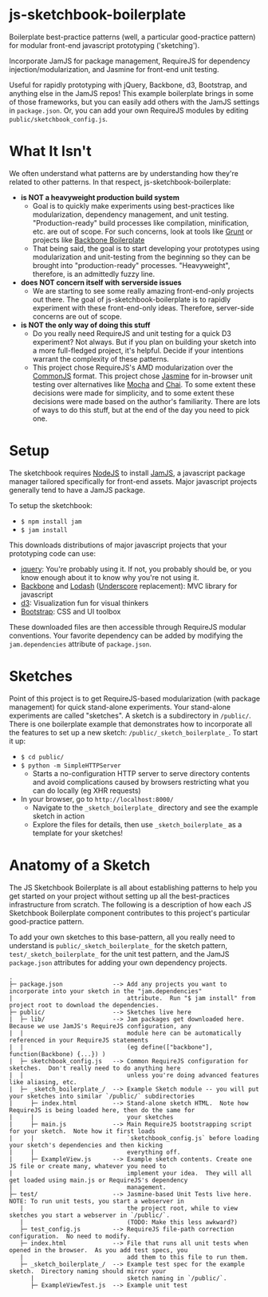 js-sketchbook-boilerplate
=========================

Boilerplate best-practice patterns (well, a particular good-practice pattern) for modular front-end javascript
 prototyping ('sketching').

Incorporate JamJS for package management, RequireJS for dependency injection/modularization, and Jasmine for front-end
unit testing.

Useful for rapidly prototyping with jQuery, Backbone, d3, Bootstrap, and anything else in the JamJS repos!  This
example boilerplate brings in some of those frameworks, but you can easily add others with the JamJS settings in
`package.json`.  Or, you can add your own RequireJS modules by editing `public/sketchbook_config.js`.

# What It Isn't
We often understand what patterns are by understanding how they're related to other patterns.  In that respect,
js-sketchbook-boilerplate:
* __is NOT a heavyweight production build system__
  * Goal is to quickly make experiments using best-practices like modularization, dependency management, and unit testing.
  "Production-ready" build processes like compilation, minification, etc. are out of scope.  For such concerns, look at
  tools like [Grunt](http://gruntjs.com/) or projects like [Backbone Boilerplate](https://github.com/tbranyen/backbone-boilerplate)
  * That being said, the goal is to start developing your prototypes using modularization and unit-testing from the
  beginning so they can be brought into "production-ready" processes.  "Heavyweight", therefore, is an admittedly fuzzy
  line.
* __does NOT concern itself with serverside issues__
  * We are starting to see some really amazing front-end-only projects out there.  The goal of js-sketchbook-boilerplate
  is to rapidly experiment with these front-end-only ideas.  Therefore, server-side concerns are out of scope.
* __is NOT the only way of doing this stuff__
  * Do you really need RequireJS and unit testing for a quick D3 experiment?  Not always.  But if you plan on building
  your sketch into a more full-fledged project, it's helpful.  Decide if your intentions warrant the complexity of
  these patterns.
  * This project chose RequireJS's AMD modularization over the [CommonJS](https://www.google.com/search?q=AMD+vs.+commonjs)
  format.  This project chose [Jasmine](http://pivotal.github.com/jasmine/) for in-browser unit testing over
  alternatives like [Mocha](http://visionmedia.github.com/mocha/) and [Chai](http://chaijs.com/).  To some extent these
  decisions were made for simplicity, and to some extent these decisions were made based on the author's familiarity.
  There are lots of ways to do this stuff, but at the end of the day you need to pick one.

# Setup
The sketchbook requires [NodeJS](http://nodejs.org/) to install [JamJS](http://jamjs.org/), a javascript package manager
tailored specifically for front-end assets.  Major javascript projects generally tend to have a JamJS package.

To setup the sketchbook:
* `$ npm install jam`
* `$ jam install`

This downloads distributions of major javascript projects that your prototyping code can use:
* [jquery](http://jquery.com/): You're probably using it.  If not, you probably should be, or you know enough about it
to know why you're not using it.
* [Backbone](http://backbonejs.org/) and [Lodash](http://lodash.com/) ([Underscore](http://underscorejs.org/)
replacement): MVC library for javascript
* [d3](http://d3js.org/): Visualization fun for visual thinkers
* [Bootstrap](http://twitter.github.com/bootstrap/): CSS and UI toolbox

These downloaded files are then accessible through RequireJS modular conventions.  Your favorite dependency can be added
by modifying the `jam.dependencies` attribute of `package.json`.


# Sketches
Point of this project is to get RequireJS-based modularization (with package management) for quick stand-alone
experiments.  Your stand-alone experiments are called "sketches".  A sketch is a subdirectory in `/public/`.  There is
one boilerplate example that demonstrates how to incorporate all the features to set up a new sketch:
`/public/_sketch_boilerplate_`.  To start it up:
* `$ cd public/`
* `$ python -m SimpleHTTPServer`
  * Starts a no-configuration HTTP server to serve directory contents and avoid complications caused by browsers
  restricting what you can do locally (eg XHR requests)
* In your browser, go to `http://localhost:8000/`
  * Navigate to the `_sketch_boilerplate_` directory and see the example sketch in action
  * Explore the files for details, then use `_sketch_boilerplate_` as a template for your sketches!

# Anatomy of a Sketch
The JS Sketchbook Boilerplate is all about establishing patterns to help you get started on your project without setting
up all the best-practices infrastructure from scratch.  The following is a description of how each JS Sketchbook
Boilerplate component contributes to this project's particular good-practice pattern.

To add your own sketches to this base-pattern, all you really need to understand is `public/_sketch_boilerplate_` for
the sketch pattern, `test/_sketch_boilerplate_` for the unit test pattern, and the JamJS `package.json` attributes
for adding your own dependency projects.

```
.
├─ package.json              --> Add any projects you want to incorporate into your sketch in the "jam.dependencies"
|                                attribute.  Run "$ jam install" from project root to download the dependencies.
├─ public/                   --> Sketches live here
|  ├─ lib/                   --> Jam packages get downloaded here.  Because we use JamJS's RequireJS configuration, any
|  |                             module here can be automatically referenced in your RequireJS statements
|  |                             (eg define(["backbone"], function(Backbone) {...}) )
|  ├─ sketchbook_config.js   --> Common RequireJS configuration for sketches.  Don't really need to do anything here
|  |                             unless you're doing advanced features like aliasing, etc.
|  ├─ _sketch_boilerplate_/  --> Example Sketch module -- you will put your sketches into similar `/public/` subdirectories
|     ├─ index.html          --> Stand-alone sketch HTML.  Note how RequireJS is being loaded here, then do the same for
|     |                          your sketches
|     ├─ main.js             --> Main RequireJS bootstrapping script for your sketch.  Note how it first loads
|     |                          `sketchbook_config.js` before loading your sketch's dependencies and then kicking
|     |                          everything off.
|     ├─ ExampleView.js      --> Example sketch contents. Create one JS file or create many, whatever you need to
|                                implement your idea.  They will all get loaded using main.js or RequireJS's dependency
|                                management.
├─ test/                     --> Jasmine-based Unit Tests live here.  NOTE: To run unit tests, you start a webserver in
   |                             the project root, while to view sketches you start a webserver in `/public/`.
   |                             (TODO: Make this less awkward?)
   ├─ test_config.js         --> RequireJS file-path correction configuration.  No need to modify.
   ├─ index.html             --> File that runs all unit tests when opened in the browser.  As you add test specs, you
   |                             add them to this file to run them.
   ├─ _sketch_boilerplate_/  --> Example test spec for the example sketch.  Directory naming should mirror your
      |                          sketch naming in `/public/`.
      ├─ ExampleViewTest.js  --> Example unit test
```